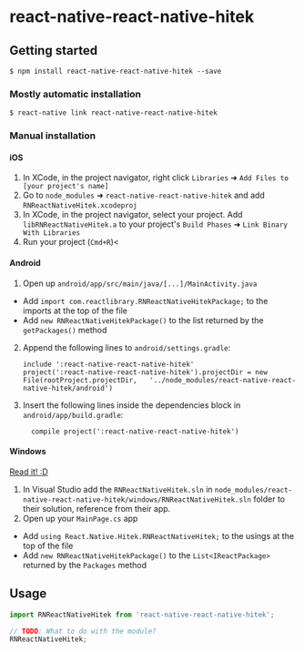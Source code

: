 
# react-native-react-native-hitek

## Getting started

`$ npm install react-native-react-native-hitek --save`

### Mostly automatic installation

`$ react-native link react-native-react-native-hitek`

### Manual installation


#### iOS

1. In XCode, in the project navigator, right click `Libraries` ➜ `Add Files to [your project's name]`
2. Go to `node_modules` ➜ `react-native-react-native-hitek` and add `RNReactNativeHitek.xcodeproj`
3. In XCode, in the project navigator, select your project. Add `libRNReactNativeHitek.a` to your project's `Build Phases` ➜ `Link Binary With Libraries`
4. Run your project (`Cmd+R`)<

#### Android

1. Open up `android/app/src/main/java/[...]/MainActivity.java`
  - Add `import com.reactlibrary.RNReactNativeHitekPackage;` to the imports at the top of the file
  - Add `new RNReactNativeHitekPackage()` to the list returned by the `getPackages()` method
2. Append the following lines to `android/settings.gradle`:
  	```
  	include ':react-native-react-native-hitek'
  	project(':react-native-react-native-hitek').projectDir = new File(rootProject.projectDir, 	'../node_modules/react-native-react-native-hitek/android')
  	```
3. Insert the following lines inside the dependencies block in `android/app/build.gradle`:
  	```
      compile project(':react-native-react-native-hitek')
  	```

#### Windows
[Read it! :D](https://github.com/ReactWindows/react-native)

1. In Visual Studio add the `RNReactNativeHitek.sln` in `node_modules/react-native-react-native-hitek/windows/RNReactNativeHitek.sln` folder to their solution, reference from their app.
2. Open up your `MainPage.cs` app
  - Add `using React.Native.Hitek.RNReactNativeHitek;` to the usings at the top of the file
  - Add `new RNReactNativeHitekPackage()` to the `List<IReactPackage>` returned by the `Packages` method


## Usage
```javascript
import RNReactNativeHitek from 'react-native-react-native-hitek';

// TODO: What to do with the module?
RNReactNativeHitek;
```
  